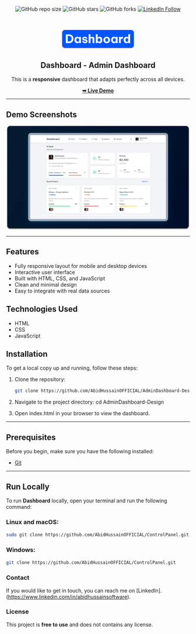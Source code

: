 <div align="center">
  
  ![GitHub repo size](https://img.shields.io/github/repo-size/AbidHussainOFFICIAL/AdminDashboard-Design)
  ![GitHub stars](https://img.shields.io/github/stars/AbidHussainOFFICIAL/ControlPanel?style=social)
  ![GitHub forks](https://img.shields.io/github/forks/AbidHussainOFFICIAL/ControlPanel?style=social)
  [![LinkedIn Follow](https://img.shields.io/badge/Follow%20on-LinkedIn-blue)](https://www.linkedin.com/in/abidhussainsoftware/)

  <br />
  <br />
  
  <img src="./readme-images/project-logo.png" alt="Dashboard Logo" width="200" />

  <h2 align="center">Dashboard - Admin Dashboard</h2>

  <p>This is a <strong>responsive</strong> dashboard that adapts perfectly across all devices.</p>

  <a href="https://AbidHussainOFFICIAL.github.io/ControlPanel/"><strong>➥ Live Demo</strong></a>

</div>

---

## Demo Screenshots

![Dashboard Desktop Demo](./readme-images/desktop.png "Desktop Demo")

---

## Features

- Fully responsive layout for mobile and desktop devices
- Interactive user interface
- Built with HTML, CSS, and JavaScript
- Clean and minimal design
- Easy to integrate with real data sources

## Technologies Used

- HTML
- CSS
- JavaScript

## Installation

To get a local copy up and running, follow these steps:

1. Clone the repository:
   ```bash
   git clone https://github.com/AbidHussainOFFICIAL/AdminDashboard-Design.git

2. Navigate to the project directory:
cd AdminDashboard-Design

3. Open index.html in your browser to view the dashboard.
---

## Prerequisites

Before you begin, make sure you have the following installed:

- [Git](https://git-scm.com/downloads "Download Git")

---

## Run Locally

To run **Dashboard** locally, open your terminal and run the following command:

### Linux and macOS:

```bash
sudo git clone https://github.com/AbidHussainOFFICIAL/ControlPanel.git
```

### Windows:

```bash
git clone https://github.com/AbidHussainOFFICIAL/ControlPanel.git
```

### Contact

If you would like to get in touch, you can reach me on [LinkedIn].(https://www.linkedin.com/in/abidhussainsoftware).

### License

This project is **free to use** and does not contains any license.
